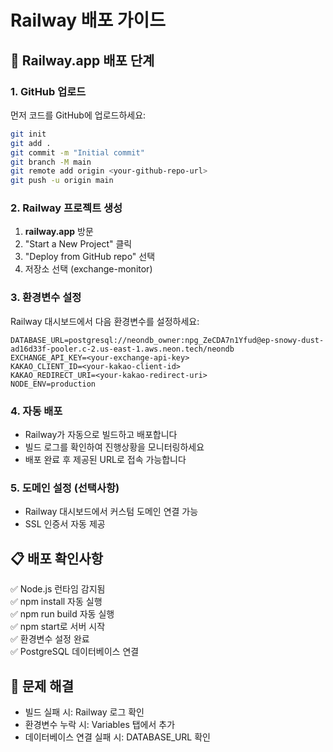 # Railway 배포 가이드

## 🚀 Railway.app 배포 단계

### 1. GitHub 업로드
먼저 코드를 GitHub에 업로드하세요:
```bash
git init
git add .
git commit -m "Initial commit"
git branch -M main
git remote add origin <your-github-repo-url>
git push -u origin main
```

### 2. Railway 프로젝트 생성
1. **railway.app** 방문
2. "Start a New Project" 클릭
3. "Deploy from GitHub repo" 선택
4. 저장소 선택 (exchange-monitor)

### 3. 환경변수 설정
Railway 대시보드에서 다음 환경변수를 설정하세요:

```
DATABASE_URL=postgresql://neondb_owner:npg_ZeCDA7n1Yfud@ep-snowy-dust-ad16d33f-pooler.c-2.us-east-1.aws.neon.tech/neondb
EXCHANGE_API_KEY=<your-exchange-api-key>
KAKAO_CLIENT_ID=<your-kakao-client-id>
KAKAO_REDIRECT_URI=<your-kakao-redirect-uri>
NODE_ENV=production
```

### 4. 자동 배포
- Railway가 자동으로 빌드하고 배포합니다
- 빌드 로그를 확인하여 진행상황을 모니터링하세요
- 배포 완료 후 제공된 URL로 접속 가능합니다

### 5. 도메인 설정 (선택사항)
- Railway 대시보드에서 커스텀 도메인 연결 가능
- SSL 인증서 자동 제공

## 📋 배포 확인사항
✅ Node.js 런타임 감지됨  
✅ npm install 자동 실행  
✅ npm run build 자동 실행  
✅ npm start로 서버 시작  
✅ 환경변수 설정 완료  
✅ PostgreSQL 데이터베이스 연결  

## 🔧 문제 해결
- 빌드 실패 시: Railway 로그 확인
- 환경변수 누락 시: Variables 탭에서 추가
- 데이터베이스 연결 실패 시: DATABASE_URL 확인